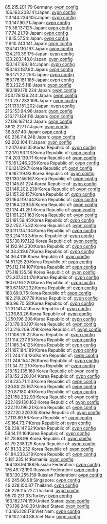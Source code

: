 85.215.201.79:Germany: [ovpn config](vpn/85_215_201_79.ovpn)  
106.163.208.141:Japan: [ovpn config](vpn/106_163_208_141.ovpn)  
113.144.234.105:Japan: [ovpn config](vpn/113_144_234_105.ovpn)  
113.147.90.71:Japan: [ovpn config](vpn/113_147_90_71.ovpn)  
115.38.137.125:Japan: [ovpn config](vpn/115_38_137_125.ovpn)  
117.74.21.79:Japan: [ovpn config](vpn/117_74_21_79.ovpn)  
118.15.57.54:Japan: [ovpn config](vpn/118_15_57_54.ovpn)  
119.10.243.141:Japan: [ovpn config](vpn/119_10_243_141.ovpn)  
124.141.110.197:Japan: [ovpn config](vpn/124_141_110_197.ovpn)  
124.213.39.175:Japan: [ovpn config](vpn/124_213_39_175.ovpn)  
133.203.148.8:Japan: [ovpn config](vpn/133_203_148_8.ovpn)  
150.147.168.184:Japan: [ovpn config](vpn/150_147_168_184.ovpn)  
153.163.187.80:Japan: [ovpn config](vpn/153_163_187_80.ovpn)  
153.171.22.253:Japan: [ovpn config](vpn/153_171_22_253.ovpn)  
153.176.181.185:Japan: [ovpn config](vpn/153_176_181_185.ovpn)  
153.232.5.118:Japan: [ovpn config](vpn/153_232_5_118.ovpn)  
180.199.178.224:Japan: [ovpn config](vpn/180_199_178_224.ovpn)  
203.179.136.244:Japan: [ovpn config](vpn/203_179_136_244.ovpn)  
210.237.233.109:Japan: [ovpn config](vpn/210_237_233_109.ovpn)  
211.133.151.202:Japan: [ovpn config](vpn/211_133_151_202.ovpn)  
216.153.94.98:Japan: [ovpn config](vpn/216_153_94_98.ovpn)  
216.171.124.119:Japan: [ovpn config](vpn/216_171_124_119.ovpn)  
27.136.167.143:Japan: [ovpn config](vpn/27_136_167_143.ovpn)  
36.12.227.17:Japan: [ovpn config](vpn/36_12_227_17.ovpn)  
36.8.87.40:Japan: [ovpn config](vpn/36_8_87_40.ovpn)  
60.236.114.248:Japan: [ovpn config](vpn/60_236_114_248.ovpn)  
92.202.104.11:Japan: [ovpn config](vpn/92_202_104_11.ovpn)  
112.170.66.135:Korea Republic of: [ovpn config](vpn/112_170_66_135.ovpn)  
112.170.93.113:Korea Republic of: [ovpn config](vpn/112_170_93_113.ovpn)  
114.203.139.71:Korea Republic of: [ovpn config](vpn/114_203_139_71.ovpn)  
115.161.246.235:Korea Republic of: [ovpn config](vpn/115_161_246_235.ovpn)  
116.121.129.7:Korea Republic of: [ovpn config](vpn/116_121_129_7.ovpn)  
119.197.119.93:Korea Republic of: [ovpn config](vpn/119_197_119_93.ovpn)  
121.130.156.167:Korea Republic of: [ovpn config](vpn/121_130_156_167.ovpn)  
121.145.81.224:Korea Republic of: [ovpn config](vpn/121_145_81_224.ovpn)  
121.146.202.238:Korea Republic of: [ovpn config](vpn/121_146_202_238.ovpn)  
121.157.29.157:Korea Republic of: [ovpn config](vpn/121_157_29_157.ovpn)  
121.164.119.144:Korea Republic of: [ovpn config](vpn/121_164_119_144.ovpn)  
121.164.239.55:Korea Republic of: [ovpn config](vpn/121_164_239_55.ovpn)  
121.174.41.251:Korea Republic of: [ovpn config](vpn/121_174_41_251.ovpn)  
121.191.231.163:Korea Republic of: [ovpn config](vpn/121_191_231_163.ovpn)  
121.191.59.45:Korea Republic of: [ovpn config](vpn/121_191_59_45.ovpn)  
122.252.75.32:Korea Republic of: [ovpn config](vpn/122_252_75_32.ovpn)  
123.111.114.134:Korea Republic of: [ovpn config](vpn/123_111_114_134.ovpn)  
123.214.113.3:Korea Republic of: [ovpn config](vpn/123_214_113_3.ovpn)  
125.138.197.122:Korea Republic of: [ovpn config](vpn/125_138_197_122.ovpn)  
14.192.94.230:Korea Republic of: [ovpn config](vpn/14_192_94_230.ovpn)  
14.33.249.67:Korea Republic of: [ovpn config](vpn/14_33_249_67.ovpn)  
14.36.4.118:Korea Republic of: [ovpn config](vpn/14_36_4_118.ovpn)  
14.51.125.29:Korea Republic of: [ovpn config](vpn/14_51_125_29.ovpn)  
175.112.114.107:Korea Republic of: [ovpn config](vpn/175_112_114_107.ovpn)  
175.118.135.58:Korea Republic of: [ovpn config](vpn/175_118_135_58.ovpn)  
175.207.201.178:Korea Republic of: [ovpn config](vpn/175_207_201_178.ovpn)  
180.67.16.220:Korea Republic of: [ovpn config](vpn/180_67_16_220.ovpn)  
180.67.187.232:Korea Republic of: [ovpn config](vpn/180_67_187_232.ovpn)  
180.69.0.75:Korea Republic of: [ovpn config](vpn/180_69_0_75.ovpn)  
182.219.207.78:Korea Republic of: [ovpn config](vpn/182_219_207_78.ovpn)  
183.96.70.58:Korea Republic of: [ovpn config](vpn/183_96_70_58.ovpn)  
1.231.141.41:Korea Republic of: [ovpn config](vpn/1_231_141_41.ovpn)  
1.236.83.26:Korea Republic of: [ovpn config](vpn/1_236_83_26.ovpn)  
1.250.198.208:Korea Republic of: [ovpn config](vpn/1_250_198_208.ovpn)  
210.178.63.197:Korea Republic of: [ovpn config](vpn/210_178_63_197.ovpn)  
210.216.209.209:Korea Republic of: [ovpn config](vpn/210_216_209_209.ovpn)  
211.108.29.22:Korea Republic of: [ovpn config](vpn/211_108_29_22.ovpn)  
211.114.237.93:Korea Republic of: [ovpn config](vpn/211_114_237_93.ovpn)  
211.185.34.125:Korea Republic of: [ovpn config](vpn/211_185_34_125.ovpn)  
211.197.184.189:Korea Republic of: [ovpn config](vpn/211_197_184_189.ovpn)  
211.244.114.126:Korea Republic of: [ovpn config](vpn/211_244_114_126.ovpn)  
211.246.154.126:Korea Republic of: [ovpn config](vpn/211_246_154_126.ovpn)  
211.34.72.210:Korea Republic of: [ovpn config](vpn/211_34_72_210.ovpn)  
218.152.135.160:Korea Republic of: [ovpn config](vpn/218_152_135_160.ovpn)  
218.152.228.104:Korea Republic of: [ovpn config](vpn/218_152_228_104.ovpn)  
218.235.71.113:Korea Republic of: [ovpn config](vpn/218_235_71_113.ovpn)  
220.80.23.167:Korea Republic of: [ovpn config](vpn/220_80_23_167.ovpn)  
220.87.180.49:Korea Republic of: [ovpn config](vpn/220_87_180_49.ovpn)  
221.158.232.93:Korea Republic of: [ovpn config](vpn/221_158_232_93.ovpn)  
222.109.130.163:Korea Republic of: [ovpn config](vpn/222_109_130_163.ovpn)  
222.110.196.21:Korea Republic of: [ovpn config](vpn/222_110_196_21.ovpn)  
222.120.220.105:Korea Republic of: [ovpn config](vpn/222_120_220_105.ovpn)  
27.113.89.56:Korea Republic of: [ovpn config](vpn/27_113_89_56.ovpn)  
49.164.73.7:Korea Republic of: [ovpn config](vpn/49_164_73_7.ovpn)  
58.238.147.62:Korea Republic of: [ovpn config](vpn/58_238_147_62.ovpn)  
59.14.111.16:Korea Republic of: [ovpn config](vpn/59_14_111_16.ovpn)  
61.78.98.98:Korea Republic of: [ovpn config](vpn/61_78_98_98.ovpn)  
61.79.238.129:Korea Republic of: [ovpn config](vpn/61_79_238_129.ovpn)  
61.81.33.232:Korea Republic of: [ovpn config](vpn/61_81_33_232.ovpn)  
61.84.233.218:Korea Republic of: [ovpn config](vpn/61_84_233_218.ovpn)  
5.181.235.14:Romania: [ovpn config](vpn/5_181_235_14.ovpn)  
164.138.94.188:Russian Federation: [ovpn config](vpn/164_138_94_188.ovpn)  
176.49.72.190:Russian Federation: [ovpn config](vpn/176_49_72_190.ovpn)  
188.130.255.159:Russian Federation: [ovpn config](vpn/188_130_255_159.ovpn)  
49.245.60.98:Singapore: [ovpn config](vpn/49_245_60_98.ovpn)  
49.228.100.87:Thailand: [ovpn config](vpn/49_228_100_87.ovpn)  
49.228.115.227:Thailand: [ovpn config](vpn/49_228_115_227.ovpn)  
95.70.231.33:Turkey: [ovpn config](vpn/95_70_231_33.ovpn)  
163.182.174.159:United States: [ovpn config](vpn/163_182_174_159.ovpn)  
173.198.248.39:United States: [ovpn config](vpn/173_198_248_39.ovpn)  
113.166.128.178:Viet Nam: [ovpn config](vpn/113_166_128_178.ovpn)  
116.102.240.88:Viet Nam: [ovpn config](vpn/116_102_240_88.ovpn)  
